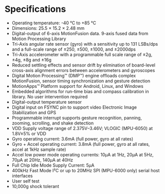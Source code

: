 ---
---

# Specifications
- Operating temperature: -40 °C to +85 °C
- Dimensions: 25.5 × 15.2 × 2.48 mm
- Digital-output of 6-axis MotionFusion data. 9-axis fused data from Motion Processing Library
- Tri-Axis angular rate sensor (gyro) with a sensitivity up to 131 LSBs/dps and a full-scale range of ±250, ±500, ±1000, and ±2000dps
- Tri-Axis accelerometer with a programmable full scale range of ±2g, ±4g, ±8g and ±16g
- Reduced settling effects and sensor drift by elimination of board-level cross-axis alignment errors between accelerometers and gyroscopes
- Digital Motion Processing™ (DMP™) engine offloads complex MotionFusion, sensor timing synchronization and gesture detection
- MotionApps™ Platform support for Android, Linux, and Windows
- Embedded algorithms for run-time bias and compass calibration in library. No user intervention required
- Digital-output temperature sensor
- Digital input on FSYNC pin to support video Electronic Image Stabilization and GPS
- Programmable interrupt supports gesture recognition, panning, zooming, scrolling, and shake detection
- VDD Supply voltage range of 2.375V–3.46V; VLOGIC (MPU-6050) at 1.8V±5% or VDD
- Gyro operating current: 3.6mA (full power, gyro at all rates)
- Gyro + Accel operating current: 3.8mA (full power, gyro at all rates, accel at 1kHz sample rate)
- Accel low power mode operating currents: 10µA at 1Hz, 20µA at 5Hz, 70µA at 20Hz, 140µA at 40Hz
- Full Chip Idle Mode Supply Current: 5µA
- 400kHz Fast Mode I²C or up to 20MHz SPI (MPU-6000 only) serial host interfaces
- User self test
- 10,000g shock tolerant